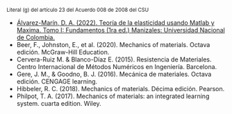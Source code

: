 <sub>Literal (g) del artículo 23 del Acuerdo 008 de 2008 del CSU</sub>

* [Álvarez-Marín, D. A. (2022). Teoría de la elasticidad usando Matlab y Maxima. Tomo I: Fundamentos (1ra ed.) Manizales: Universidad Nacional de Colombia.](https://drive.google.com/open?id=10Egunpb0J0fsD4cx7XkwwwXFx8ZXDhJd&usp=drive_fs)
* Beer, F., Johnston, E., et al. (2020). Mechanics of materials. Octava edición. McGraw-Hill Education.
* Cervera-Ruiz M. & Blanco-Díaz E. (2015). Resistencia de Materiales. Centro Internacional de Métodos Numéricos en Ingeniería. Barcelona.
* Gere, J. M., & Goodno, B. J. (2016). Mecánica de materiales. Octava edición. CENGAGE learning.
* Hibbeler, R. C. (2018). Mechanics of materials. Décima edición. Pearson.
* Philpot, T. A. (2017). Mechanics of materials: an integrated learning system. cuarta edition. Wiley.

